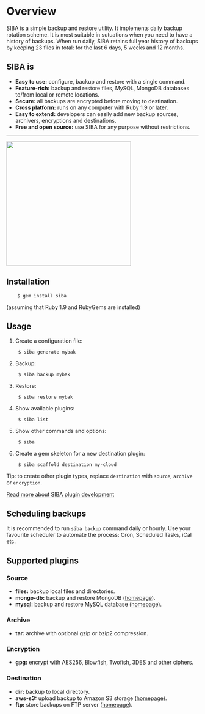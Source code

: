 # Overview

SIBA is a simple backup and restore utility. It implements daily backup rotation scheme. It is most suitable in sutuations when you need to have a history of backups. When run daily, SIBA retains full year history of backups by keeping 23 files in total: for the last 6 days, 5 weeks and 12 months.

## SIBA is

* **Easy to use:** configure, backup and restore with a single command.
* **Feature-rich:** backup and restore files, MySQL, MongoDB databases to/from local or remote locations.
* **Secure:** all backups are encrypted before moving to destination.
* **Cross platform:** runs on any computer with Ruby 1.9 or later.
* **Easy to extend:** developers can easily add new backup sources, archivers, encryptions and destinations.
* **Free and open source:** use SIBA for any purpose without restrictions.

---
<img src="http://webdevelopercv.com/images/works/siba.png" width="326" height="326">

## Installation

        $ gem install siba

(assuming that Ruby 1.9 and RubyGems are installed)

## Usage

1. Create a configuration file:

        $ siba generate mybak

2. Backup:

        $ siba backup mybak

3. Restore:

        $ siba restore mybak

4. Show available plugins:

        $ siba list

5. Show other commands and options:

        $ siba

6. Create a gem skeleton for a new destination plugin:

        $ siba scaffold destination my-cloud

Tip: to create other plugin types, replace `destination` with `source`, `archive` or `encryption`.

[Read more about SIBA plugin development](https://github.com/evgenyneu/siba/blob/master/scaffolds/project/README.md)


## Scheduling backups

It is recommended to run `siba backup` command daily or hourly. Use your favourite scheduler to automate the process: Cron, Scheduled Tasks, iCal etc.

## Supported plugins

### Source

* **files:** backup  local files and directories.
* **mongo-db:** backup and restore MongoDB ([homepage](https://github.com/evgenyneu/siba-source-mongo-db)).
* **mysql**: backup and restore MySQL database ([homepage](https://github.com/evgenyneu/siba-source-mysql)).

### Archive

* **tar:** archive with optional gzip or bzip2 compression.

### Encryption

* **gpg:** encrypt with AES256, Blowfish, Twofish, 3DES and other ciphers.

### Destination

* **dir:** backup to local directory.
* **aws-s3:** upload backup to Amazon S3 storage ([homepage](https://github.com/evgenyneu/siba-destination-aws-s3)).
* **ftp:** store backups on FTP server ([homepage](https://github.com/evgenyneu/siba-destination-ftp)).
